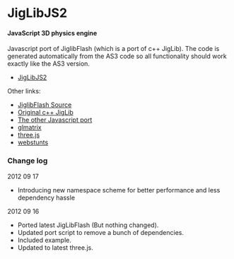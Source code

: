JigLibJS2
=========

#### JavaScript 3D physics engine ####

Javascript port of JiglibFlash (which is a port of c++ JigLib). The code is generated automatically from the AS3 code so all functionality should work exactly like the AS3 version.

* [JigLibJS2](http://www.brokstuk.com/jiglibjs2/)

Other links:

* [JiglibFlash Source](http://github.com/ringodotnl/jiglibflash-core-fp11)
* [Original c++ JigLib](http://www.rowlhouse.co.uk/jiglib/)
* [The other Javascript port](http://www.jiglibjs.org/)
* [glmatrix](http://code.google.com/p/glmatrix/)
* [three.js](http://github.com/mrdoob/three.js)
* [webstunts](http://github.com/cobbpg/webstunts)

### Change log ###

2012 09 17

* Introducing new namespace scheme for better performance and less dependency hassle

2012 09 16

* Ported latest JigLibFlash (But nothing changed).
* Updated port script to remove a bunch of dependencies.
* Included example.
* Updated to latest three.js.